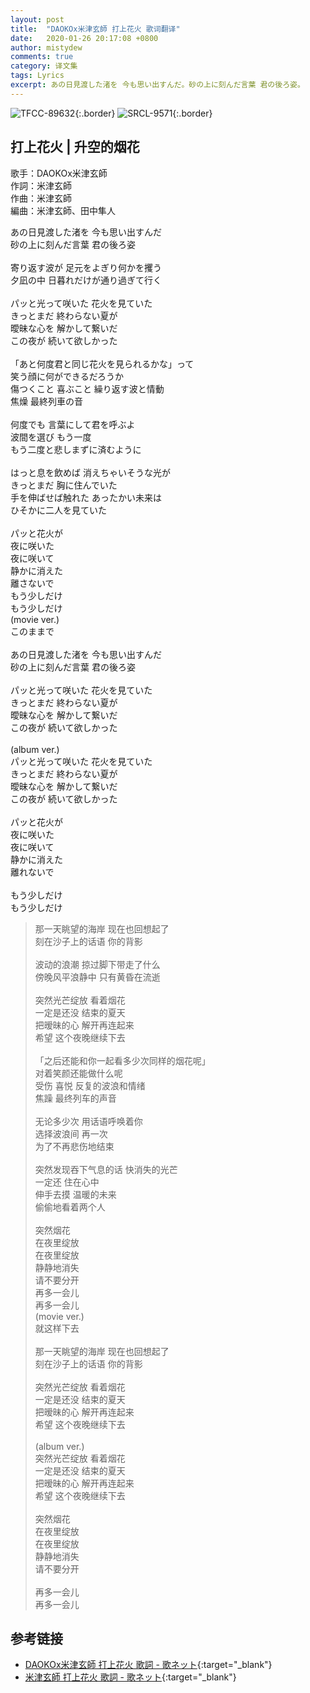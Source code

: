 ```yaml
---
layout: post
title:  "DAOKOx米津玄師 打上花火 歌词翻译"
date:   2020-01-26 20:17:08 +0800
author: mistydew
comments: true
category: 译文集
tags: Lyrics
excerpt: あの日見渡した渚を 今も思い出すんだ。砂の上に刻んだ言葉 君の後ろ姿。
---
```

![TFCC-89632](https://mistydew.github.io/assets/images/cover/misc/TFCC-89632.jpg){:.border}
![SRCL-9571](https://mistydew.github.io/assets/images/cover/misc/SRCL-9571.jpg){:.border}

## 打上花火 | 升空的烟花

歌手：DAOKOx米津玄師<br>
作詞：米津玄師<br>
作曲：米津玄師<br>
編曲：米津玄師、田中隼人

<div class="lyric-original">
<p>
あの日見渡した渚を 今も思い出すんだ<br>
砂の上に刻んだ言葉 君の後ろ姿<br>
<br>
寄り返す波が 足元をよぎり何かを攫う<br>
夕凪の中 日暮れだけが通り過ぎて行く<br>
<br>
パッと光って咲いた 花火を見ていた<br>
きっとまだ 終わらない夏が<br>
曖昧な心を 解かして繋いだ<br>
この夜が 続いて欲しかった<br>
<br>
「あと何度君と同じ花火を見られるかな」って<br>
笑う顔に何ができるだろうか<br>
傷つくこと 喜ぶこと 繰り返す波と情動<br>
焦燥 最終列車の音<br>
<br>
何度でも 言葉にして君を呼ぶよ<br>
波間を選び もう一度<br>
もう二度と悲しまずに済むように<br>
<br>
はっと息を飲めば 消えちゃいそうな光が<br>
きっとまだ 胸に住んでいた<br>
手を伸ばせば触れた あったかい未来は<br>
ひそかに二人を見ていた<br>
<br>
パッと花火が<br>
夜に咲いた<br>
夜に咲いて<br>
静かに消えた<br>
離さないで<br>
もう少しだけ<br>
もう少しだけ<br>
(movie ver.)<br>
このままで<br>
<br>
あの日見渡した渚を 今も思い出すんだ<br>
砂の上に刻んだ言葉 君の後ろ姿<br>
<br>
パッと光って咲いた 花火を見ていた<br>
きっとまだ 終わらない夏が<br>
曖昧な心を 解かして繋いだ<br>
この夜が 続いて欲しかった<br>
<br>
(album ver.)<br>
パッと光って咲いた 花火を見ていた<br>
きっとまだ 終わらない夏が<br>
曖昧な心を 解かして繋いだ<br>
この夜が 続いて欲しかった<br>
<br>
パッと花火が<br>
夜に咲いた<br>
夜に咲いて<br>
静かに消えた<br>
離れないで<br>
<br>
もう少しだけ<br>
もう少しだけ
</p>
</div>

<div class="lyric-translation">
<blockquote>
那一天眺望的海岸 现在也回想起了<br>
刻在沙子上的话语 你的背影<br>
<br>
波动的浪潮 掠过脚下带走了什么<br>
傍晚风平浪静中 只有黄昏在流逝<br>
<br>
突然光芒绽放 看着烟花<br>
一定是还没 结束的夏天<br>
把暧昧的心 解开再连起来<br>
希望 这个夜晚继续下去<br>
<br>
「之后还能和你一起看多少次同样的烟花呢」<br>
对着笑颜还能做什么呢<br>
受伤 喜悦 反复的波浪和情绪<br>
焦躁 最终列车的声音<br>
<br>
无论多少次 用话语呼唤着你<br>
选择波浪间 再一次<br>
为了不再悲伤地结束<br>
<br>
突然发现吞下气息的话 快消失的光芒<br>
一定还 住在心中<br>
伸手去摸 温暖的未来<br>
偷偷地看着两个人<br>
<br>
突然烟花<br>
在夜里绽放<br>
在夜里绽放<br>
静静地消失<br>
请不要分开<br>
再多一会儿<br>
再多一会儿<br>
(movie ver.)<br>
就这样下去<br>
<br>
那一天眺望的海岸 现在也回想起了<br>
刻在沙子上的话语 你的背影<br>
<br>
突然光芒绽放 看着烟花<br>
一定是还没 结束的夏天<br>
把暧昧的心 解开再连起来<br>
希望 这个夜晚继续下去<br>
<br>
(album ver.)<br>
突然光芒绽放 看着烟花<br>
一定是还没 结束的夏天<br>
把暧昧的心 解开再连起来<br>
希望 这个夜晚继续下去<br>
<br>
突然烟花<br>
在夜里绽放<br>
在夜里绽放<br>
静静地消失<br>
请不要分开<br>
<br>
再多一会儿<br>
再多一会儿
</blockquote>
</div>

## 参考链接

* [DAOKOx米津玄師 打上花火 歌詞 - 歌ネット](https://www.uta-net.com/song/234130){:target="_blank"}
* [米津玄師 打上花火 歌詞 - 歌ネット](https://www.uta-net.com/song/238729){:target="_blank"}
